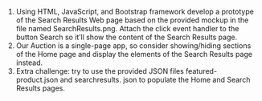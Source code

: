 1. Using HTML, JavaScript, and Bootstrap framework develop a prototype of the Search Results
Web page based on the provided mockup in the file named SearchResults.png. Attach the
click event handler to the button Search so it’ll show the content of the Search Results page.
2. Our Auction is a single-page app, so consider showing/hiding sections of the Home page
and display the elements of the Search Results page instead.
3. Extra challenge: try to use the provided JSON files featured-product.json and searchresults.
json to populate the Home and Search Results pages.